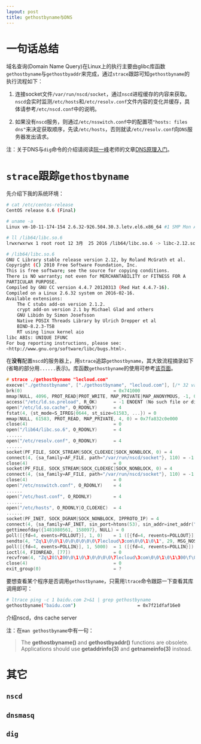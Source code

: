 ```yaml
---
layout: post
title: gethostbyname与DNS
---
```


# 一句话总结

域名查询(Domain Name Query)在Linux上的执行主要由glibc库函数`gethostbyname`与`gethostbyaddr`来完成，通过`strace`跟踪可知`gethostbyname`的执行流程如下：

1. 连接socket文件`/var/run/nscd/socket`，通过`nscd`进程缓存的内容来获取。`nscd`会实时监测`/etc/hosts`和`/etc/resolv.conf`文件内容的变化并缓存，具体请参考`/etc/nscd.conf`中的说明。
 
2. 如果没有`nscd`服务，则通过`/etc/nsswitch.conf`中的配置项`"hosts: files dns"`来决定获取顺序，先读`/etc/hosts`，否则就读`/etc/resolv.conf`向`DNS`服务器发出请求。

注：关于DNS与`dig`命令的介绍请阅读[阮一峰](http://www.ruanyifeng.com/blog/)老师的文章[DNS原理入门](http://www.ruanyifeng.com/blog/2016/06/dns.html)。

# `strace`跟踪`gethostbyname`

先介绍下我的系统环境：

```bash
# cat /etc/centos-release 
CentOS release 6.6 (Final)

# uname -a
Linux vm-10-11-174-154 2.6.32-926.504.30.3.letv.el6.x86_64 #1 SMP Mon Aug 3 16:29:31 CST 2015 x86_64 x86_64 x86_64 GNU/Linux

# ll /lib64/libc.so.6
lrwxrwxrwx 1 root root 12 3月  25 2016 /lib64/libc.so.6 -> libc-2.12.so*

# /lib64/libc.so.6 
GNU C Library stable release version 2.12, by Roland McGrath et al.
Copyright (C) 2010 Free Software Foundation, Inc.
This is free software; see the source for copying conditions.
There is NO warranty; not even for MERCHANTABILITY or FITNESS FOR A
PARTICULAR PURPOSE.
Compiled by GNU CC version 4.4.7 20120313 (Red Hat 4.4.7-16).
Compiled on a Linux 2.6.32 system on 2016-02-16.
Available extensions:
	The C stubs add-on version 2.1.2.
	crypt add-on version 2.1 by Michael Glad and others
	GNU Libidn by Simon Josefsson
	Native POSIX Threads Library by Ulrich Drepper et al
	BIND-8.2.3-T5B
	RT using linux kernel aio
libc ABIs: UNIQUE IFUNC
For bug reporting instructions, please see:
<http://www.gnu.org/software/libc/bugs.html>.
```

在**没有**配置`nscd`的服务器上，用`strace`追踪`gethostbyname`，其大致流程摘录如下(省略的部分用`......`表示)。库函数`gethostbyname`的使用可参考[该页面](https://support.sas.com/documentation/onlinedoc/sasc/doc750/html/lr2/ztbyname.htm)。

``` c
# strace ./gethostbyname "lecloud.com"
execve("./gethostbyname", ["./gethostbyname", "lecloud.com"], [/* 32 vars */]) = 0
brk(0)                                  = 0x741000
mmap(NULL, 4096, PROT_READ|PROT_WRITE, MAP_PRIVATE|MAP_ANONYMOUS, -1, 0) = 0x7fa832c1e000
access("/etc/ld.so.preload", R_OK)      = -1 ENOENT (No such file or directory)
open("/etc/ld.so.cache", O_RDONLY)      = 4
fstat(4, {st_mode=S_IFREG|0644, st_size=61583, ...}) = 0
mmap(NULL, 61583, PROT_READ, MAP_PRIVATE, 4, 0) = 0x7fa832c0e000
close(4)                                = 0
open("/lib64/libc.so.6", O_RDONLY)      = 4
......
open("/etc/resolv.conf", O_RDONLY)      = 4
......
socket(PF_FILE, SOCK_STREAM|SOCK_CLOEXEC|SOCK_NONBLOCK, 0) = 4
connect(4, {sa_family=AF_FILE, path="/var/run/nscd/socket"}, 110) = -1 ENOENT (No such file or directory)
close(4)                                = 0
socket(PF_FILE, SOCK_STREAM|SOCK_CLOEXEC|SOCK_NONBLOCK, 0) = 4
connect(4, {sa_family=AF_FILE, path="/var/run/nscd/socket"}, 110) = -1 ENOENT (No such file or directory)
close(4)                                = 0
open("/etc/nsswitch.conf", O_RDONLY)    = 4
......
open("/etc/host.conf", O_RDONLY)        = 4
......
open("/etc/hosts", O_RDONLY|O_CLOEXEC)  = 4
......
socket(PF_INET, SOCK_DGRAM|SOCK_NONBLOCK, IPPROTO_IP) = 4
connect(4, {sa_family=AF_INET, sin_port=htons(53), sin_addr=inet_addr("127.0.0.1")}, 16) = 0
gettimeofday({1481080561, 158097}, NULL) = 0
poll([{fd=4, events=POLLOUT}], 1, 0)    = 1 ([{fd=4, revents=POLLOUT}])
sendto(4, "Zq\1\0\0\1\0\0\0\0\0\0\7lecloud\3com\0\0\1\0\1", 29, MSG_NOSIGNAL, NULL, 0) = 29
poll([{fd=4, events=POLLIN}], 1, 5000)  = 1 ([{fd=4, revents=POLLIN}])
ioctl(4, FIONREAD, [77])                = 0
recvfrom(4, "Zq\201\200\0\1\0\3\0\0\0\0\7lecloud\3com\0\0\1\0\1\300\f\0"..., 1024, 0, {sa_family=AF_INET, sin_port=htons(53), sin_addr=inet_addr("127.0.0.1")}, [16]) = 77
close(4)                                = 0
exit_group(0)                           = ?
```




要想查看某个程序是否调用`gethostbyname`，只需用`ltrace`命令跟踪一下查看其库调用即可：

```bash
# ltrace ping -c 1 baidu.com 2>&1 | grep gethostbyname
gethostbyname("baidu.com")                       = 0x7f21dfaf16e0
```

介绍nscd，dns cache server

注：在`man gethostbyname`中有一句：

> The **gethostbyname()** and **gethostbyaddr()** functions are obsolete.  Applications should use **getaddrinfo(3)** and **getnameinfo(3)** instead.

# 其它

## `nscd`

## `dnsmasq`

## `dig`


